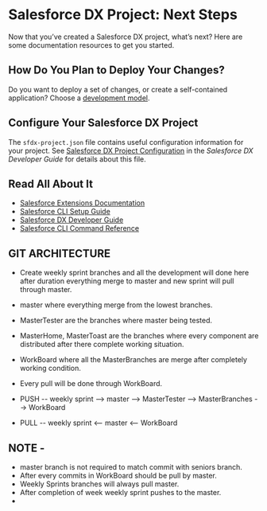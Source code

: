 # Salesforce DX Project: Next Steps

Now that you’ve created a Salesforce DX project, what’s next? Here are some documentation resources to get you started.

## How Do You Plan to Deploy Your Changes?

Do you want to deploy a set of changes, or create a self-contained application? Choose a [development model](https://developer.salesforce.com/tools/vscode/en/user-guide/development-models).

## Configure Your Salesforce DX Project

The `sfdx-project.json` file contains useful configuration information for your project. See [Salesforce DX Project Configuration](https://developer.salesforce.com/docs/atlas.en-us.sfdx_dev.meta/sfdx_dev/sfdx_dev_ws_config.htm) in the _Salesforce DX Developer Guide_ for details about this file.

## Read All About It

- [Salesforce Extensions Documentation](https://developer.salesforce.com/tools/vscode/)
- [Salesforce CLI Setup Guide](https://developer.salesforce.com/docs/atlas.en-us.sfdx_setup.meta/sfdx_setup/sfdx_setup_intro.htm)
- [Salesforce DX Developer Guide](https://developer.salesforce.com/docs/atlas.en-us.sfdx_dev.meta/sfdx_dev/sfdx_dev_intro.htm)
- [Salesforce CLI Command Reference](https://developer.salesforce.com/docs/atlas.en-us.sfdx_cli_reference.meta/sfdx_cli_reference/cli_reference.htm)

## GIT ARCHITECTURE

- Create weekly sprint branches and all the development will done here after duration everything merge to master and new sprint will pull through master.
- master where everything merge from the lowest branches.
- MasterTester are the branches where master being tested.
- MasterHome, MasterToast are the branches where every component are distributed after there complete working situation.
- WorkBoard where all the MasterBranches are merge after completely working condition.
- Every pull will be done through WorkBoard.

- PUSH -- weekly sprint --> master --> MasterTester --> MasterBranches --> WorkBoard
- PULL -- weekly sprint <-- master <-- WorkBoard

## NOTE - 

- master branch is not required to match commit with seniors branch.
- After every commits in WorkBoard should be pull by master.
- Weekly Sprints branches will always pull master.
- After completion of week weekly sprint pushes to the master.
- 
